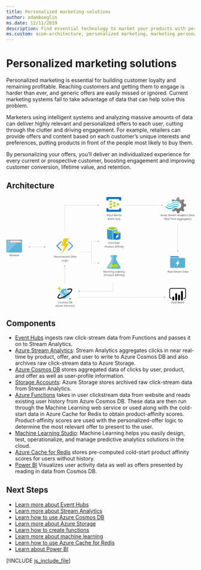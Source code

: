 ```yaml
---
title: Personalized marketing solutions
author: adamboeglin
ms.date: 12/11/2019
description: Find essential technology to market your products with personalized offers. Individualize your marketing for greater customer response using big-data insights.
ms.custom: acom-architecture, personalized marketing, marketing personalization, targeted marketing
---
```

# Personalized marketing solutions

Personalized marketing is essential for building customer loyalty and remaining profitable. Reaching customers and getting them to engage is harder than ever, and generic offers are easily missed or ignored. Current marketing systems fail to take advantage of data that can help solve this problem.

Marketers using intelligent systems and analyzing massive amounts of data can deliver highly relevant and personalized offers to each user, cutting through the clutter and driving engagement. For example, retailers can provide offers and content based on each customer’s unique interests and preferences, putting products in front of the people most likely to buy them.

By personalizing your offers, you’ll deliver an individualized experience for every current or prospective customer, boosting engagement and improving customer conversion, lifetime value, and retention.


## Architecture

<svg class="architecture-diagram" aria-labelledby="personalized-marketing" height="632.636" viewbox="0 0 1079.374 632.636" width="1079.374" xmlns="http://www.w3.org/2000/svg"><title id="personalized-marketing">Personalized marketing solutions</title><desc>Find essential technology to market your products with personalized offers. Individualize your marketing for greater customer response using big-data insights.</desc><path d="M0,314.01a3.55,3.55,0,0,0,3.609,3.49H86.44a3.55,3.55,0,0,0,3.61-3.489h0V259.52H0Z" fill="#59b4d9"></path><path d="M86.44,243.4H3.62A3.55,3.55,0,0,0,0,246.84H0v18.48H90.06V246.85a3.55,3.55,0,0,0-3.62-3.45" fill="#a0a1a2"></path><path d="M3.63,243.4A3.55,3.55,0,0,0,0,246.85v67.17a3.55,3.55,0,0,0,3.609,3.49H7.57l71-74.15Z" fill="#fff" opacity="0.2" style="isolation: isolate"></path><rect fill="#fff" height="6.86" width="60.65" x="23.16" y="251.66"></rect><path d="M20.37,254.98a8.64,8.64,0,0,1-8.79,8.48,8.5,8.5,0,1,1-.57-17h.57a8.64,8.64,0,0,1,8.79,8.48" fill="#59b4d9"></path><polygon fill="#fff" points="10.66 255.93 14.64 259.99 12.48 259.99 7.15 255.09 12.46 250.19 14.62 250.19 10.66 254.23 20.37 254.23 20.37 255.93 10.66 255.93"></polygon><path d="M654.32,401.85,629.17,359.8v-17h.45a5.263,5.263,0,1,0,.37-10.52h-27.8a5.265,5.265,0,1,0-.48,10.52h.93v17L577.5,401.85c-2.76,4.61-.5,8.39,5,8.39h66.79C654.82,410.24,657.08,406.46,654.32,401.85Z" fill="#59b4d9"></path><polygon fill="#b8d432" points="598.21 383.75 587.83 401.1 643.99 401.1 633.61 383.75 598.21 383.75"></polygon><path d="M614,388.91a5,5,0,0,0,5.07-4.9,4.73,4.73,0,0,0-.52-2.14h-9.12a4.72,4.72,0,0,0-.52,2.14A5,5,0,0,0,614,388.91Z" fill="#7fba00"></path><ellipse cx="623.54" cy="394.57" fill="#7fba00" rx="2.49" ry="2.4"></ellipse><path d="M577.5,401.85l25.15-42.05v-17h-.45a5.263,5.263,0,1,1-.37-10.52H614v27.41l-13.25,50.58H582.51C577,410.24,574.74,406.46,577.5,401.85Z" fill="#fff" opacity="0.25" style="isolation: isolate"></path><path d="M577.63,179.32V234c0,5.76,13.18,10.3,29.33,10.3v-65Z" fill="#3999c6"></path><path d="M606.65,244.3h.47c16.32,0,29.33-4.54,29.33-10.3V179.32h-29.8Z" fill="#59b4d9"></path><path d="M636.46,179.32c0,5.6-13.18,10.3-29.33,10.3s-29.49-4.7-29.49-10.3,13.18-10.3,29.33-10.3,29.49,4.7,29.49,10.3" fill="#fff"></path><path d="M630.5,178.72c0,3.79-10.51,6.82-23.37,6.82s-23.53-3-23.53-6.82,10.51-6.82,23.37-6.82,23.53,3,23.53,6.82" fill="#7fba00"></path><path d="M625.48,182.8c3.14-1.21,4.86-2.57,4.86-4.09,0-3.79-10.51-6.82-23.37-6.82s-23.37,3-23.37,6.82c0,1.51,1.88,3,4.86,4.09,4.23-1.67,11-2.57,18.51-2.57s14.28,1.06,18.51,2.57" fill="#b8d432"></path><path d="M615,200.98v36.51c0,3.79,8.78,6.82,19.61,6.82V200.98Z" fill="#0072c6"></path><path d="M634.26,244.3h.31c10.82,0,19.61-3,19.61-6.82v-36.5H634.26Z" fill="#0072c6"></path><path d="M634.26,244.3h.31c10.82,0,19.61-3,19.61-6.82v-36.5H634.26Z" fill="#fff" opacity="0.15" style="isolation: isolate"></path><path d="M654.19,200.98c0,3.79-8.78,6.82-19.61,6.82s-19.61-3-19.61-6.82,8.78-6.82,19.61-6.82,19.61,3,19.61,6.82" fill="#fff"></path><path d="M650.11,200.53c0,2.42-7.06,4.54-15.53,4.54s-15.53-2-15.53-4.54c0-2.42,7.06-4.54,15.53-4.54s15.53,2.12,15.53,4.54" fill="#7fba00"></path><path d="M646.82,203.25c2-.76,3.29-1.67,3.29-2.73,0-2.42-7.06-4.54-15.53-4.54-8.63,0-15.53,2-15.53,4.54,0,1.06,1.26,2,3.29,2.73a42.09,42.09,0,0,1,24.47,0" fill="#b8d432"></path><polygon fill="#fff" points="645.24 223.09 623.44 240.51 631.91 227.03 624.54 227.03 646.34 209.76 637.87 223.09 645.24 223.09"></polygon><text fill="#505050" font-family="SegoeUI, Segoe UI" font-size="14.81" style="isolation: isolate" transform="translate(295.88 608.13) scale(1.04 1)">Cosmos DB</text><text fill="#505050" font-family="SegoeUI, Segoe UI" font-size="14.81" style="isolation: isolate" transform="translate(281.81 627.87) scale(1.04 1)">(Azu</text><text fill="#505050" font-family="SegoeUI, Segoe UI" font-size="14.81" letter-spacing="-0.01em" style="isolation: isolate" transform="translate(311.95 627.87) scale(1.04 1)">r</text><text fill="#505050" font-family="SegoeUI, Segoe UI" font-size="14.81" style="isolation: isolate" transform="translate(317.08 627.87) scale(1.04 1)">e Se</text><text fill="#505050" font-family="SegoeUI, Segoe UI" font-size="14.81" letter-spacing="0.04em" style="isolation: isolate" transform="translate(345.47 627.87) scale(1.04 1)">r</text><text fill="#505050" font-family="SegoeUI, Segoe UI" font-size="14.81" style="isolation: isolate" transform="translate(351.42 627.87) scale(1.04 1)">vices)</text><g style="isolation: isolate"><text fill="#505050" font-family="SegoeUI, Segoe UI" font-size="14.81" style="isolation: isolate" transform="translate(944.75 608.13) scale(1.04 1)">Dashb</text><text fill="#505050" font-family="SegoeUI, Segoe UI" font-size="14.81" letter-spacing="-0.01em" style="isolation: isolate" transform="translate(987.682 608.13) scale(1.04 1)">o</text><text fill="#505050" font-family="SegoeUI, Segoe UI" font-size="14.81" style="isolation: isolate" transform="translate(996.5 608.13) scale(1.04 1)">a</text><text fill="#505050" font-family="SegoeUI, Segoe UI" font-size="14.81" letter-spacing="-0.01em" style="isolation: isolate" transform="translate(1004.332 608.13) scale(1.04 1)">r</text><text fill="#505050" font-family="SegoeUI, Segoe UI" font-size="14.81" style="isolation: isolate" transform="translate(1009.479 608.13) scale(1.04 1)">d</text></g><g style="isolation: isolate"><text fill="#505050" font-family="SegoeUI, Segoe UI" font-size="14.81" style="isolation: isolate" transform="translate(18.01 338.48) scale(1.04 1)">B</text><text fill="#505050" font-family="SegoeUI, Segoe UI" font-size="14.81" letter-spacing="-0.01em" style="isolation: isolate" transform="translate(26.84 338.48) scale(1.04 1)">r</text><text fill="#505050" font-family="SegoeUI, Segoe UI" font-size="14.81" style="isolation: isolate" transform="translate(31.988 338.48) scale(1.04 1)">owser</text></g><text fill="#505050" font-family="SegoeUI, Segoe UI" font-size="14.81" style="isolation: isolate" transform="translate(883.5 109.91) scale(1.04 1)">Azu</text><text fill="#505050" font-family="SegoeUI, Segoe UI" font-size="14.81" letter-spacing="-0.01em" style="isolation: isolate" transform="translate(909.01 109.91) scale(1.04 1)">r</text><text fill="#505050" font-family="SegoeUI, Segoe UI" font-size="14.81" style="isolation: isolate" transform="translate(914.14 109.91) scale(1.04 1)">e</text><text fill="#505050" font-family="SegoeUI, Segoe UI" font-size="14.81" letter-spacing="-0.029em" style="isolation: isolate" transform="translate(926.36 109.91) scale(1.04 1)">S</text><text fill="#505050" font-family="SegoeUI, Segoe UI" font-size="14.81" style="isolation: isolate" transform="translate(934.02 109.91) scale(1.04 1)">t</text><text fill="#505050" font-family="SegoeUI, Segoe UI" font-size="14.81" letter-spacing="-0.01em" style="isolation: isolate" transform="translate(939.21 109.91) scale(1.04 1)">r</text><text fill="#505050" font-family="SegoeUI, Segoe UI" font-size="14.81" style="isolation: isolate" transform="translate(944.34 109.91) scale(1.04 1)">eam Anal</text><text fill="#505050" font-family="SegoeUI, Segoe UI" font-size="14.81" style="isolation: isolate" transform="translate(1007.67 109.91) scale(1.04 1)">y</text><text fill="#505050" font-family="SegoeUI, Segoe UI" font-size="14.81" style="isolation: isolate" transform="translate(1015.14 109.91) scale(1.04 1)">tics (Near</text><text fill="#505050" font-family="SegoeUI, Segoe UI" font-size="14.81" letter-spacing="-0.029em" style="isolation: isolate" transform="translate(904.46 129.65) scale(1.04 1)">R</text><text fill="#505050" font-family="SegoeUI, Segoe UI" font-size="14.81" style="isolation: isolate" transform="translate(913.21 129.65) scale(1.04 1)">eal-Time Agg</text><text fill="#505050" font-family="SegoeUI, Segoe UI" font-size="14.81" letter-spacing="-0.01em" style="isolation: isolate" transform="translate(1004.03 129.65) scale(1.04 1)">r</text><text fill="#505050" font-family="SegoeUI, Segoe UI" font-size="14.81" style="isolation: isolate" transform="translate(1009.16 129.65) scale(1.04 1)">ega</text><text fill="#505050" font-family="SegoeUI, Segoe UI" font-size="14.81" letter-spacing="-0.01em" style="isolation: isolate" transform="translate(1034.01 129.65) scale(1.04 1)">t</text><text fill="#505050" font-family="SegoeUI, Segoe UI" font-size="14.81" style="isolation: isolate" transform="translate(1039.09 129.65) scale(1.04 1)">es)</text><path d="M626,37.77a1.34,1.34,0,0,1-1.277,1.4H613.31a1.34,1.34,0,0,1-1.45-1.4v-8.1a1.34,1.34,0,0,1,1.277-1.4H624.6a1.34,1.34,0,0,1,1.45,1.4Z" fill="#b8d432"></path><path d="M646.29,46.16a1.34,1.34,0,0,1-1.277,1.4H633.56a1.34,1.34,0,0,1-1.45-1.4v-8.1a1.34,1.34,0,0,1,1.277-1.4H644.84a1.34,1.34,0,0,1,1.45,1.4Z" fill="#b8d432"></path><path d="M626,54.54a1.34,1.34,0,0,1-1.277,1.4H613.31a1.34,1.34,0,0,1-1.45-1.4V46.4a1.34,1.34,0,0,1,1.277-1.4H624.6a1.34,1.34,0,0,1,1.4,1.277q0,.061,0,.123Z" fill="#b8d432"></path><path d="M605.78,29.4a1.34,1.34,0,0,1-1.277,1.4H592.75a1.34,1.34,0,0,1-1.45-1.4V21.01a1.34,1.34,0,0,1,1.277-1.4H604c1.16,0,1.74.56,1.74,1.4Z" fill="#b8d432"></path><path d="M656.42.05h-81A1.34,1.34,0,0,0,574,1.45V18.21a1.34,1.34,0,0,0,1.277,1.4h8.853a1.34,1.34,0,0,0,1.45-1.4v-7H646.3v7c0,.84.58,1.4,1.74,1.4h8.39a1.34,1.34,0,0,0,1.45-1.4V1.4A1.34,1.34,0,0,0,656.6,0h-.173Z" fill="#0072c6"></path><path d="M656.42,64.6H648a1.34,1.34,0,0,0-1.45,1.4v6.7H585.52v-7c0-.84-.58-1.4-1.74-1.4H575.4c-.87,0-1.45.56-1.45,1.68v16.5a1.34,1.34,0,0,0,1.277,1.4H656.42a1.34,1.34,0,0,0,1.45-1.4V66a1.34,1.34,0,0,0-1.277-1.4h-.173Z" fill="#0072c6"></path><path d="M605.78,46.16a1.34,1.34,0,0,1-1.277,1.4H592.75a1.34,1.34,0,0,1-1.45-1.4V37.77a1.34,1.34,0,0,1,1.277-1.4H604c1.16,0,1.74.56,1.74,1.4Z" fill="#b8d432"></path><path d="M605.78,62.92a1.34,1.34,0,0,1-1.277,1.4H592.75a1.34,1.34,0,0,1-1.45-1.4V54.54a1.34,1.34,0,0,1,1.277-1.4H604c1.16,0,1.74.56,1.74,1.4Z" fill="#b8d432"></path><text fill="#505050" font-family="SegoeUI, Segoe UI" font-size="14.81" style="isolation: isolate" transform="translate(574.24 109.91) scale(1.04 1)">Input E</text><text fill="#505050" font-family="SegoeUI, Segoe UI" font-size="14.81" letter-spacing="-0.01em" style="isolation: isolate" transform="translate(621.85 109.91) scale(1.04 1)">v</text><text fill="#505050" font-family="SegoeUI, Segoe UI" font-size="14.81" style="isolation: isolate" transform="translate(629.11 109.91) scale(1.04 1)">ents</text><text fill="#505050" font-family="SegoeUI, Segoe UI" font-size="14.81" style="isolation: isolate" transform="translate(581.03 129.65) scale(1.04 1)">E</text><text fill="#505050" font-family="SegoeUI, Segoe UI" font-size="14.81" letter-spacing="-0.01em" style="isolation: isolate" transform="translate(588.78 129.65) scale(1.04 1)">v</text><text fill="#505050" font-family="SegoeUI, Segoe UI" font-size="14.81" style="isolation: isolate" transform="translate(596.04 129.65) scale(1.04 1)">ent Hub</text><text fill="#505050" font-family="SegoeUI, Segoe UI" font-size="14.81" style="isolation: isolate" transform="translate(582.36 268.55) scale(1.04 1)">Cold</text><text fill="#505050" font-family="SegoeUI, Segoe UI" font-size="14.81" letter-spacing="-0.029em" style="isolation: isolate" transform="translate(617.79 268.55) scale(1.04 1)">S</text><text fill="#505050" font-family="SegoeUI, Segoe UI" font-size="14.81" style="isolation: isolate" transform="translate(625.45 268.55) scale(1.04 1)">ta</text><text fill="#505050" font-family="SegoeUI, Segoe UI" font-size="14.81" letter-spacing="0.029em" style="isolation: isolate" transform="translate(638.45 268.55) scale(1.04 1)">r</text><text fill="#505050" font-family="SegoeUI, Segoe UI" font-size="14.81" style="isolation: isolate" transform="translate(644.23 268.55) scale(1.04 1)">t</text><text fill="#505050" font-family="SegoeUI, Segoe UI" font-size="14.81" style="isolation: isolate" transform="translate(563.25 288.3) scale(1.04 1)">P</text><text fill="#505050" font-family="SegoeUI, Segoe UI" font-size="14.81" letter-spacing="-0.01em" style="isolation: isolate" transform="translate(571.84 288.3) scale(1.04 1)">r</text><text fill="#505050" font-family="SegoeUI, Segoe UI" font-size="14.81" style="isolation: isolate" transform="translate(576.97 288.3) scale(1.04 1)">oduct Affinity</text><text fill="#505050" font-family="SegoeUI, Segoe UI" font-size="14.81" style="isolation: isolate" transform="translate(555.2 432.39) scale(1.04 1)">Maching Lea</text><text fill="#505050" font-family="SegoeUI, Segoe UI" font-size="14.81" style="isolation: isolate" transform="translate(641.22 432.39) scale(1.04 1)">r</text><text fill="#505050" font-family="SegoeUI, Segoe UI" font-size="14.81" style="isolation: isolate" transform="translate(646.52 432.39) scale(1.04 1)">ning</text><text fill="#505050" font-family="SegoeUI, Segoe UI" font-size="14.81" style="isolation: isolate" transform="translate(558.64 452.13) scale(1.04 1)">(P</text><text fill="#505050" font-family="SegoeUI, Segoe UI" font-size="14.81" letter-spacing="-0.01em" style="isolation: isolate" transform="translate(571.85 452.13) scale(1.04 1)">r</text><text fill="#505050" font-family="SegoeUI, Segoe UI" font-size="14.81" style="isolation: isolate" transform="translate(576.98 452.13) scale(1.04 1)">oduct Affinity)</text><text fill="#505050" font-family="SegoeUI, Segoe UI" font-size="14.81" style="isolation: isolate" transform="translate(923.85 432.39) scale(1.04 1)">Raw</text><text fill="#505050" font-family="SegoeUI, Segoe UI" font-size="14.81" letter-spacing="-0.029em" style="isolation: isolate" transform="translate(956.11 432.39) scale(1.04 1)">S</text><text fill="#505050" font-family="SegoeUI, Segoe UI" font-size="14.81" style="isolation: isolate" transform="translate(963.771 432.39) scale(1.04 1)">t</text><text fill="#505050" font-family="SegoeUI, Segoe UI" font-size="14.81" letter-spacing="-0.01em" style="isolation: isolate" transform="translate(968.96 432.39) scale(1.04 1)">r</text><text fill="#505050" font-family="SegoeUI, Segoe UI" font-size="14.81" style="isolation: isolate" transform="translate(974.09 432.39) scale(1.04 1)">eam Data</text><text fill="#505050" font-family="SegoeUI, Segoe UI" font-size="14.81" letter-spacing="-0.04em" style="isolation: isolate" transform="translate(273.03 347.82) scale(1.04 1)">P</text><text fill="#505050" font-family="SegoeUI, Segoe UI" font-size="14.81" style="isolation: isolate" transform="translate(281.05 347.82) scale(1.04 1)">e</text><text fill="#505050" font-family="SegoeUI, Segoe UI" font-size="14.81" letter-spacing="0.01em" style="isolation: isolate" transform="translate(289.07 347.82) scale(1.04 1)">r</text><text fill="#505050" font-family="SegoeUI, Segoe UI" font-size="14.81" style="isolation: isolate" transform="translate(294.51 347.82) scale(1.04 1)">sonalized Offer</text><text fill="#505050" font-family="SegoeUI, Segoe UI" font-size="14.81" style="isolation: isolate" transform="translate(317.04 367.56) scale(1.04 1)">Logic</text><line fill="none" stroke="#afafaf" stroke-miterlimit="10" stroke-width="0.94" x1="132.8" x2="218.04" y1="285.26" y2="285.26"></line><polygon fill="#afafaf" points="134.26 290.27 125.59 285.26 134.26 280.25 134.26 290.27"></polygon><polygon fill="#afafaf" points="216.58 290.27 225.25 285.26 216.58 280.25 216.58 290.27"></polygon><line fill="none" stroke="#afafaf" stroke-miterlimit="10" stroke-width="0.94" x1="334.25" x2="334.25" y1="194.38" y2="47.55"></line><line fill="none" stroke="#afafaf" stroke-miterlimit="10" stroke-width="0.94" x1="525.61" x2="334.77" y1="47.72" y2="47.72"></line><polygon fill="#afafaf" points="524.14 42.71 532.82 47.72 524.14 52.73 524.14 42.71"></polygon><line fill="none" stroke="#afafaf" stroke-miterlimit="10" stroke-width="0.94" x1="890.38" x2="682.69" y1="47.6" y2="47.6"></line><polygon fill="#afafaf" points="888.92 42.59 897.59 47.6 888.92 52.61 888.92 42.59"></polygon><line fill="none" stroke="#afafaf" stroke-miterlimit="10" stroke-width="0.94" x1="904.58" x2="410.78" y1="573.35" y2="573.23"></line><polygon fill="#afafaf" points="903.11 568.34 911.79 573.35 903.11 578.35 903.11 568.34"></polygon><line fill="none" stroke="#afafaf" stroke-miterlimit="10" stroke-width="0.94" x1="612.03" x2="612.03" y1="485.56" y2="538.34"></line><line fill="none" stroke="#afafaf" stroke-miterlimit="10" stroke-width="0.94" x1="417.98" x2="612.03" y1="538.94" y2="538.94"></line><polygon fill="#afafaf" points="419.45 543.95 410.78 538.94 419.45 533.93 419.45 543.95"></polygon><line fill="none" stroke="#afafaf" stroke-miterlimit="10" stroke-width="0.94" x1="981.7" x2="981.7" y1="155.39" y2="307.07"></line><polygon fill="#afafaf" points="976.69 305.6 981.7 314.28 986.71 305.6 976.69 305.6"></polygon><path d="M382.06,281.16a2.69,2.69,0,0,0,0-3.43l-4.61-4.61-20.53-19.93a2.33,2.33,0,0,0-3.27,0h0a2.26,2.26,0,0,0,0,3.43l21.57,21.13a2.52,2.52,0,0,1,0,3.43l-22,21.87a2.52,2.52,0,0,0,0,3.43h0a2.49,2.49,0,0,0,3.27,0l20.38-20.23.15-.15Z" fill="#3999c6"></path><path d="M288,281.16a2.69,2.69,0,0,1,0-3.43l4.61-4.61,20.53-19.94a2.33,2.33,0,0,1,3.27,0h0a2.26,2.26,0,0,1,0,3.43l-21.13,21.13a2.52,2.52,0,0,0,0,3.43l21.57,21.87a2.52,2.52,0,0,1,0,3.43h0a2.49,2.49,0,0,1-3.27,0l-20.83-19.95-.15-.15Z" fill="#3999c6"></path><polygon fill="#fcd116" points="358.25 236.67 329.24 236.67 313.62 280.71 332.66 280.85 317.79 324.45 358.85 266.27 338.91 266.27 358.25 236.67"></polygon><polygon fill="#ff8c00" opacity="0.3" points="338.91 266.27 358.25 236.67 343.08 236.67 327.01 273.27 346.05 273.42 317.79 324.45 358.85 266.27 338.91 266.27" style="isolation: isolate"></polygon><rect fill="#333940" fill-opacity="0" height="85.64" width="85.64" x="938.88" y="328.73"></rect><path d="M989.46,344.79,987,340.51a5.52,5.52,0,0,0-4.55-2.68H944.23a5.37,5.37,0,0,0-5.35,5.35v2.94h51.39C990,345.6,989.72,345.33,989.46,344.79Z" fill="#3596c5"></path><path d="M1021.31,348.81H938.88v51.12a5.37,5.37,0,0,0,5.35,5.35h74.94a5.37,5.37,0,0,0,5.35-5.35v-46.3A5.29,5.29,0,0,0,1021.31,348.81Zm-28.64,25.42-15.26,21.68c0,.27-.27.27-.53.27h-.27c-.27-.27-.53-.54-.27-.8l4-12.85h-8.83a.93.93,0,0,1-.53-.27v-.8l14.72-21.41c0-.27.27-.27.53-.27h.27c.27.27.53.54.27.8L983,373.17h9.1a.86.86,0,0,1,.8.8.26.26,0,0,0-.27.25v.01h.04Z" fill="#5bafd5"></path><line fill="none" stroke="#afafaf" stroke-miterlimit="10" stroke-width="0.94" x1="488.39" x2="488.39" y1="252.72" y2="376.91"></line><line fill="none" stroke="#afafaf" stroke-miterlimit="10" stroke-width="0.94" x1="526.15" x2="488.39" y1="252.72" y2="252.72"></line><polygon fill="#afafaf" points="524.68 247.72 533.35 252.72 524.68 257.73 524.68 247.72"></polygon><line fill="none" stroke="#afafaf" stroke-miterlimit="10" stroke-width="0.94" x1="526.15" x2="488.39" y1="377.44" y2="377.44"></line><polygon fill="#afafaf" points="524.68 372.43 533.35 377.44 524.68 382.45 524.68 372.43"></polygon><line fill="none" stroke="#afafaf" stroke-miterlimit="10" stroke-width="0.94" x1="488.39" x2="420.41" y1="314.28" y2="314.28"></line><line fill="none" stroke="#afafaf" stroke-miterlimit="10" stroke-width="0.94" x1="335.04" x2="335.04" y1="495.2" y2="396.42"></line><polygon fill="#afafaf" points="340.05 397.89 335.04 389.22 330.04 397.89 340.05 397.89"></polygon><path d="M1018.07,582.25h-1.93V578.4h1.93a7.44,7.44,0,0,0,7.43-7.43V531.54a7.44,7.44,0,0,0-7.43-7.43H944.94a7.44,7.44,0,0,0-7.43,7.43v39.43a7.44,7.44,0,0,0,7.43,7.43h1.93v3.86h-1.93a11.3,11.3,0,0,1-11.29-11.29V531.54a11.3,11.3,0,0,1,11.29-11.29h73.12a11.3,11.3,0,0,1,11.29,11.29v39.43a11.3,11.3,0,0,1-11.29,11.29"></path><path d="M956.8,569.33h0a5.24,5.24,0,0,1,5.24,5.24v12.08a5.24,5.24,0,0,1-5.24,5.24h0a5.24,5.24,0,0,1-5.24-5.23h0V574.57A5.24,5.24,0,0,1,956.8,569.33Z"></path><path d="M973.27,591.88a5.24,5.24,0,0,1-5.24-5.24v-31a5.24,5.24,0,0,1,10.48,0v31a5.24,5.24,0,0,1-5.24,5.24"></path><path d="M1006.22,591.73a5.24,5.24,0,0,1-5.24-5.24v-43.9a5.24,5.24,0,0,1,10.48-.02v.02h0v43.9a5.24,5.24,0,0,1-5.24,5.24"></path><path d="M989.74,591.88a5.24,5.24,0,0,1-5.24-5.24v-23a5.24,5.24,0,1,1,10.48-.02v23.02a5.24,5.24,0,0,1-5.24,5.24"></path><path d="M362.76,546.08a28,28,0,1,1-33.82-20.68H329a27.9,27.9,0,0,1,33.729,20.474v.006Z" fill="#59b4d9"></path><path d="M331.56,563.87a7.44,7.44,0,0,0-7.41-7.47H323a7.4,7.4,0,0,0-7.26-9.13H308a27.72,27.72,0,0,0,6.74,24h9.38a7.44,7.44,0,0,0,7.46-7.42v-.01Z" fill="#fff" opacity="0.5" style="isolation: isolate"></path><path d="M340.8,533.08a5,5,0,0,0,.2,1.32h-3.22a7.73,7.73,0,1,0,0,15.46h25.61A27.41,27.41,0,0,0,348.9,528.1h-3.05a5,5,0,0,0-5.05,4.95Z" fill="#fff" opacity="0.5" style="isolation: isolate"></path><path d="M363.36,555.58H348.08a6.31,6.31,0,0,0-6.33,6.29h0a6.25,6.25,0,0,0,.76,3,6.29,6.29,0,0,0,1.91,12.3h4.26A27.92,27.92,0,0,0,363.36,555.58Z" fill="#fff" opacity="0.5" style="isolation: isolate"></path><path d="M304.15,534.01a.86.86,0,0,1-.86-.85h0a9.79,9.79,0,0,0-9.8-9.77.86.86,0,1,1,0-1.71,9.79,9.79,0,0,0,9.8-9.75.86.86,0,0,1,1.72,0,9.79,9.79,0,0,0,9.8,9.77.86.86,0,1,1,0,1.71,9.79,9.79,0,0,0-9.8,9.76A.86.86,0,0,1,304.15,534.01Z" fill="#b8d432"></path><path d="M364.6,589.06a.51.51,0,0,1-.51-.51h0a5.86,5.86,0,0,0-5.87-5.83.51.51,0,1,1,0-1h0a5.86,5.86,0,0,0,5.86-5.84.51.51,0,0,1,1,0,5.86,5.86,0,0,0,5.9,5.82H371a.51.51,0,1,1,0,1h0a5.86,5.86,0,0,0-5.86,5.84.51.51,0,0,1-.51.51h0Z" fill="#0072c6"></path><path d="M376.34,527.45c-2.67-4.38-9.39-5.39-19.42-2.94a79.909,79.909,0,0,0-9.21,2.94,28.249,28.249,0,0,1,5.43,3.47c1.71-.56,3.38-1.07,5-1.46a35,35,0,0,1,8.17-1.16c3.29,0,5.1.81,5.7,1.8,1,1.62.08,5.91-5.75,12.64-1,1.2-2.2,2.41-3.43,3.63a127.13,127.13,0,0,1-45.18,27.64c-10.15,3.31-17.08,3.24-18.63.7s1.55-8.74,9.13-16.28a27.731,27.731,0,0,1-.62-6.52c-12.06,10.9-16,20.34-12.85,25.45,1.63,2.67,5.2,4.17,10.41,4.17a53,53,0,0,0,18-4,138.29,138.29,0,0,0,40.42-24.84,79,79,0,0,0,6.59-6.66C376.86,538.27,379,531.82,376.34,527.45Z"></path><path d="M1014.29,63.67l2.79-7.22,12.8-4.42V41.79l-1.4-.47-11.41-3.26-2.79-7.22,5.82-11.87h0l-7.22-7.22-1.4.7L1001,17.81l-7.45-3L988.92,2.4H978.45L978,3.85l-3.49,10.94-7.22,2.79-12.34-5.35-7.46,7.17.7,1.4,3.26,6.05a36.64,36.64,0,0,1,18.39-4.66,37.55,37.55,0,0,1,24,9.78,53.878,53.878,0,0,1,4.42,3.72,17.768,17.768,0,0,1,1.86,2.56,18.15,18.15,0,0,1-4.66,23.28A17.83,17.83,0,0,1,977,64.13c-.7-.47-1.16-.47-1.4-.7h0a24.168,24.168,0,0,1-4-2.79c-.47,0-.7-.47-1.4-.47a5.74,5.74,0,0,0-4,1.86l-.47.47h0A35,35,0,0,1,951,71.82l-2.09,4.42,7,7,.47.47,1.4-.7,10.47-5.35,7.17,2.74,4,12.34h10.47l.47-1.4L994,80.4l7.22-2.79,12.34,5.35,7-7.68-.7-1.4Z" fill="#7a7a7a"></path><path d="M951.91,45.51h0c-7.91,8.38-20.72,8.38-28.17-.47a2,2,0,0,0-3.26,0,2.64,2.64,0,0,0-.7,1.86,4.44,4.44,0,0,0,.7,1.86c9.31,10.47,24.91,10.71,34.92.47h0c7.91-7.91,20.25-8.15,27.93.7,1.16,1.16,2.56,1.16,3.26,0a2.64,2.64,0,0,0,.7-1.86,4.44,4.44,0,0,0-.7-1.86,23.42,23.42,0,0,0-33.043-2.272Q952.691,44.684,951.91,45.51Z" fill="#48c8ef"></path><path d="M969.37,49.93a14.78,14.78,0,0,0-11.17,4.66l-.47.47-.47.47A26.24,26.24,0,0,1,937,63.9c-7.68,0-14.43-3.72-20-9.31-1.16-1.16-2.56-1.16-3.26,0-.23,0-.23.47-.23,1.16a3.13,3.13,0,0,0,1.16,2.09,30.77,30.77,0,0,0,23.28,10.94c8.61.47,17-3.26,23.51-10.24l.47-.47.47-.47a10.55,10.55,0,0,1,7.67-3.2c2.79,0,5.35,1.4,7.68,3.72,1.16,1.16,2.56,1.16,3.26,0a2.64,2.64,0,0,0,.7-1.86A4.441,4.441,0,0,0,981,54.4,18.93,18.93,0,0,0,969.37,49.93Z" fill="#00abec"></path><path d="M949.82,40.4a27.3,27.3,0,0,1,20.25-8.61c7.45,0,14.43,3.72,19.55,9.31,1.16,1.16,2.56,1.16,3.26,0a2.64,2.64,0,0,0,.7-1.86,4.44,4.44,0,0,0-.7-1.86A30.77,30.77,0,0,0,969.6,26.4a31.26,31.26,0,0,0-23.51,10.24l-.47.47-.47.47a10.55,10.55,0,0,1-7.68,3.26c-3,0-5.35-1.4-7.68-3.72-1.16-1.16-2.56-1.16-3.26,0a2.64,2.64,0,0,0-.7,1.86,4.44,4.44,0,0,0,.7,1.86A15,15,0,0,0,947.7,42.212q.49-.43.941-.9l.47-.47Z" fill="#84d6ef"></path><g opacity="0.2"><path d="M971.46,60.4c-.47,0-.7-.47-1.4-.47a5.74,5.74,0,0,0-4,1.86l-.47.47a35,35,0,0,1-14.9,9.31l-2.09,4.42,3.72,3.72Z" fill="#f1f1f1"></path><path d="M951.68,27.12a36.64,36.64,0,0,1,18.39-4.66,37.55,37.55,0,0,1,24,9.78c1.16.93,2.09,1.63,3.26,2.56l19.32-19.32-4-4-1.4.7-10.47,5.35-7.22-2.79L988.92,2.4H978.45L978,3.85l-3.49,10.94-7.22,2.79-12.34-5.35-7.46,7.17.7,1.4Z" fill="#f1f1f1"></path></g></svg>

## Components
* [Event Hubs](http://azure.microsoft.com/services/event-hubs/) ingests raw click-stream data from Functions and passes it on to Stream Analytics.
* [Azure Stream Analytics](http://azure.microsoft.com/services/stream-analytics/): Stream Analytics aggregates clicks in near real-time by product, offer, and user to write to Azure Cosmos DB and also archives raw click-stream data to Azure Storage.
* [Azure Cosmos DB](http://azure.microsoft.com/services/cosmos-db/) stores aggregated data of clicks by user, product, and offer as well as user-profile information.
* [Storage Accounts](http://azure.microsoft.com/services/storage/): Azure Storage stores archived raw click-stream data from Stream Analytics.
* [Azure Functions](http://azure.microsoft.com/services/functions/) takes in user clickstream data from website and reads existing user history from Azure Cosmos DB. These data are then run through the Machine Learning web service or used along with the cold-start data in Azure Cache for Redis to obtain product-affinity scores. Product-affinity scores are used with the personalized-offer logic to determine the most relevant offer to present to the user.
* [Machine Learning Studio](http://azure.microsoft.com/services/machine-learning-studio/): Machine Learning helps you easily design, test, operationalize, and manage predictive analytics solutions in the cloud.
* [Azure Cache for Redis](http://azure.microsoft.com/services/cache/) stores pre-computed cold-start product affinity scores for users without history.
* [Power BI](https://powerbi.microsoft.comhttp://azure.microsoft.com/) Visualizes user activity data as well as offers presented by reading in data from Cosmos DB.

## Next Steps
* [Learn more about Event Hubs](https://docs.microsoft.com/azure/event-hubs/event-hubs-what-is-event-hubs)
* [Learn more about Stream Analytics](https://docs.microsoft.com/azure/stream-analytics/stream-analytics-introduction)
* [Learn how to use Azure Cosmos DB](https://docs.microsoft.com/azure/cosmos-db)
* [Learn more about Azure Storage](https://docs.microsoft.com/azure/storage/storage-introduction)
* [Learn how to create functions](https://docs.microsoft.com/azure/azure-functions)
* [Learn more about machine learning](https://docs.microsoft.com/azure/machine-learning/machine-learning-what-is-machine-learning)
* [Learn how to use Azure Cache for Redis](https://docs.microsoft.com/azure/redis-cache/cache-dotnet-how-to-use-azure-redis-cache)
* [Learn about Power BI](https://powerbi.microsoft.com/documentation/powerbi-landing-page/)

[!INCLUDE [js_include_file](../../_js/index.md)]
